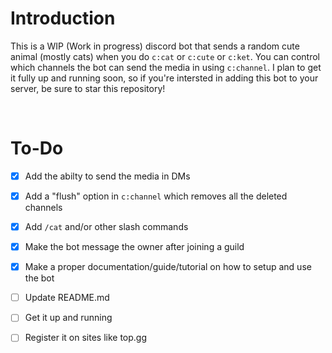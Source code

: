 # Introduction

This is a WIP (Work in progress) discord bot that sends a random cute animal (mostly cats) when you do `c:cat` or `c:cute` or `c:ket`. You can control which channels the bot can send the media in using `c:channel`. I plan to get it fully up and running soon, so if you're intersted in adding this bot to your server, be sure to star this repository!

<br>

# To-Do

- [x] Add the abilty to send the media in DMs

- [x] Add a "flush" option in `c:channel` which removes all the deleted channels

- [x] Add `/cat` and/or other slash commands

- [x] Make the bot message the owner after joining a guild

- [x] Make a proper documentation/guide/tutorial on how to setup and use the bot

- [ ] Update README.md

- [ ] Get it up and running

- [ ] Register it on sites like top.gg
